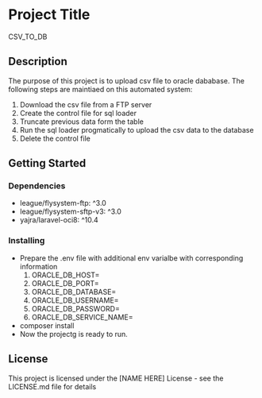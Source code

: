 # Project Title

CSV_TO_DB

## Description

The purpose of this project is to upload csv file to oracle dababase.
The following steps are maintiaed on this automated system:
1. Download the csv file from a FTP server
2. Create the control file for sql loader
3. Truncate previous data form the table
4. Run the sql loader progmatically to upload the csv data to the database
5. Delete the control file

## Getting Started

### Dependencies

* league/flysystem-ftp: ^3.0
* league/flysystem-sftp-v3: ^3.0
* yajra/laravel-oci8: ^10.4

### Installing

* Prepare the .env file with additional env varialbe with corresponding information
   1. ORACLE_DB_HOST=
   2. ORACLE_DB_PORT=
   3. ORACLE_DB_DATABASE=
   4. ORACLE_DB_USERNAME=
   5. ORACLE_DB_PASSWORD=
   6. ORACLE_DB_SERVICE_NAME=
* composer install
* Now the projectg is ready to run.


## License

This project is licensed under the [NAME HERE] License - see the LICENSE.md file for details

